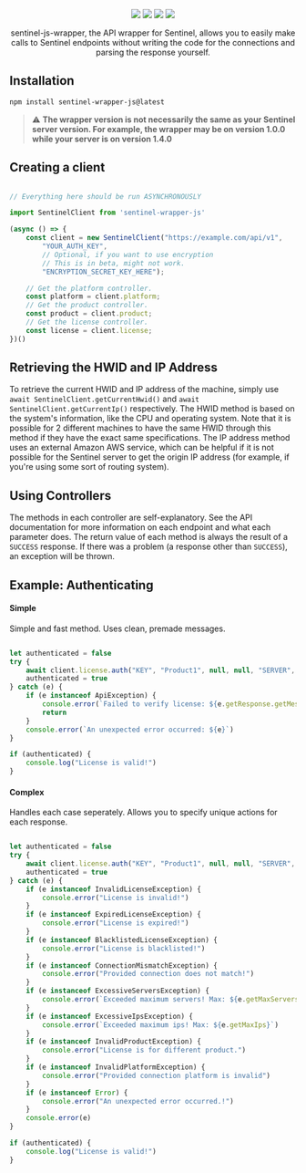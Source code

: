 
<p align="center">
  <img src="https://img.shields.io/npm/dw/sentinel-wrapper-js?style=for-the-badge">
  <img src="https://img.shields.io/npm/v/sentinel-wrapper-js?style=for-the-badge">
  <img src="https://img.shields.io/github/forks/justreddy7397/sentinel-js-wrapper?style=for-the-badge">
  <img src="https://img.shields.io/github/stars/justreddy7397/sentinel-js-wrapper?style=for-the-badge">
</p>

<p align="center">sentinel-js-wrapper, the API wrapper for Sentinel, allows you to easily make calls to Sentinel endpoints without writing the code for the connections and parsing the response yourself.</p>

## Installation
```bash
npm install sentinel-wrapper-js@latest
```
> :warning: **The wrapper version is not necessarily the same as your Sentinel server version. For example, the wrapper may be on version 1.0.0 while your server is on version 1.4.0**

## Creating a client
```javascript

// Everything here should be run ASYNCHRONOUSLY

import SentinelClient from 'sentinel-wrapper-js'

(async () => {
    const client = new SentinelClient("https://example.com/api/v1",
        "YOUR_AUTH_KEY", 
        // Optional, if you want to use encryption
        // This is in beta, might not work.
        "ENCRYPTION_SECRET_KEY_HERE");

    // Get the platform controller.
    const platform = client.platform;
    // Get the product controller.
    const product = client.product;
    // Get the license controller.
    const license = client.license;
})()
```

## Retrieving the HWID and IP Address
To retrieve the current HWID and IP address of the machine, simply use `await SentinelClient.getCurrentHwid()` and  `await SentinelClient.getCurrentIp()` respectively.
The HWID method is based on the system's information, like the CPU and operating system. Note that it is possible for 2 different machines to have the same HWID through this method if they have the exact same specifications.
The IP address method uses an external Amazon AWS service, which can be helpful if it is not possible for the Sentinel server to get the origin IP address (for example, if you're using some sort of routing system).

## Using Controllers
The methods in each controller are self-explanatory. See the API documentation for more information on each endpoint and what each parameter does.
The return value of each method is always the result of a `SUCCESS` response. If there was a problem (a response other than `SUCCESS`), an exception will be thrown.

## Example: Authenticating
#### Simple
<p>Simple and fast method. Uses clean, premade messages.</p>

```javascript

let authenticated = false
try {
    await client.license.auth("KEY", "Product1", null, null, "SERVER", "IP")
    authenticated = true
} catch (e) {
    if (e instanceof ApiException) {
        console.error(`Failed to verify license: ${e.getResponse.getMessage}`)
        return
    }
    console.error(`An unexpected error occurred: ${e}`)
}

if (authenticated) {
    console.log("License is valid!")
}
```

#### Complex
<p>Handles each case seperately. Allows you to specify unique actions for each response.</p>

```javascript

let authenticated = false
try {
    await client.license.auth("KEY", "Product1", null, null, "SERVER", "IP")
    authenticated = true
} catch (e) {
    if (e instanceof InvalidLicenseException) {
        console.error("License is invalid!")
    }
    if (e instanceof ExpiredLicenseException) {
        console.error("License is expired!")
    }
    if (e instanceof BlacklistedLicenseException) {
        console.error("License is blacklisted!")
    }
    if (e instanceof ConnectionMismatchException) {
        console.error("Provided connection does not match!")
    }
    if (e instanceof ExcessiveServersException) {
        console.error(`Exceeded maximum servers! Max: ${e.getMaxServers}`)
    }
    if (e instanceof ExcessiveIpsException) {
        console.error(`Exceeded maximum ips! Max: ${e.getMaxIps}`)
    }
    if (e instanceof InvalidProductException) {
        console.error("License is for different product.")
    }
    if (e instanceof InvalidPlatformException) {
        console.error("Provided connection platform is invalid")
    }
    if (e instanceof Error) {
        console.error("An unexpected error occurred.!")
    }
    console.error(e)
}

if (authenticated) {
    console.log("License is valid!")
}
```
    
